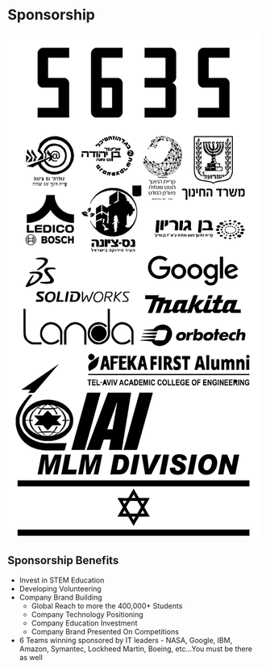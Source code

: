 # Sponsorship

![Sponsors](/img/sponsors.png?width=50)

## Sponsorship Benefits

- Invest in STEM Education
- Developing Volunteering
- Company Brand Building
  - Global Reach to more the 400,000+ Students
  - Company Technology Positioning
  - Company Education Investment
  - Company Brand Presented On Competitions
- 6 Teams winning sponsored by IT leaders - NASA, Google, IBM, Amazon, Symantec, Lockheed Martin, Boeing, etc…You must be there as well
